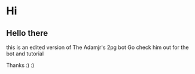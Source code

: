 # Hi 
## Hello there

this is an edited version of The Adamjr's 2pg bot
Go check him out for the bot and tutorial


Thanks :) :)
